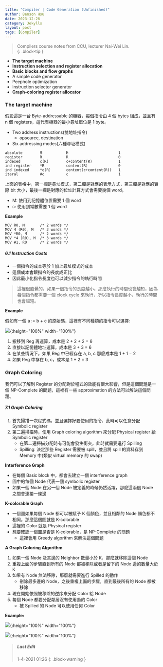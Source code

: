 ```yaml
---
title: "Compiler | Code Generation (Unfinished)"
author: Benson Hsu
date: 2023-12-26
category: Jekylls
layout: post
tags: [Compiler]
---
```


> Compilers course notes from CCU, lecturer Nai-Wei Lin.  
{: .block-tip }

-   **The target machine**
-   **Instruction selection and register allocation**
-   **Basic blocks and flow graphs**
-   A simple code generator
-   Peephole optimization
-   Instruction selector generator
-   **Graph-coloring register allocator**

### The target machine

假設這是一台 Byte-addressable 的機器，每個指令由 4 個 bytes 組成，並且有 n 個 registers，這代表機器的最小尋址單位是 1 byte。

-   Two address instructions(雙地址指令)
    -   opsource, destination
-   Six addressing modes(六種尋址模式)
```
absolute        M           M                       1
register        R           R                       0
indexed         c(R)        c+content(R)            1
ind register    *R          content(R)              0
ind indexed     *c(R)       content(c+content(R))   1
iteral          #c          c                       1
```
上面的表格中，第一欄是尋址模式，第二欄是對應的表示方式，第三欄是對應的實際 bit 大小，最後一欄是對應的位址計算方式會需要幾個 word。

-   M: 使用到記憶體位置需要 1 個 word
-   c: 使用到常數需要 1 個 word

**Example**

```
MOV R0, M       /* 2 words */
MOV 4 (R0), M   /* 3 words */
MOV *R0, M      /* 2 words */
MOV *4 (R0), M  /* 3 words */
MOV #1, R0      /* 2 words */
```

##### 6.1 Instruction Costs

-   一個指令的成本等於 1 加上尋址模式的成本
-   這個成本會跟指令的長度成正比
-   因此最小化指令長度也可以減少指令的執行時間

> 這裡很直覺的，如果一個指令的長度越小，那麼執行的時間也會越短，因為每個指令都需要一個 clock cycle 來執行，所以指令長度越小，執行的時間也會越短。

**Example**

假如有一個 a := b + c 的原始碼，這裡有不同種類的指令可以選擇:

![](../assets/image/2023/12-26-code_generation/1.png){:height="100%" width="100%"}

1.  搬移到 Reg 再運算，成本是 2 + 2 + 2 = 6
2.  直接以記憶體地址運算，成本是 3 + 3 = 6
3.  在某些情況下，如果 Reg 中已經存在 a, b, c 那麼成本是 1 + 1 = 2
4.  如果 Reg 中存在 b, c，成本是 1 + 2 = 3

### Graph Coloring

我們可以了解到 Register 的分配對於程式的效能有很大影響，但是這個問題是一個 NP-Complete 的問題，這裡有一些 approximation 的方法可以解決這個問題。

##### 7.1 Graph Coloring

1.  首先掃描一次程式碼，並且選擇好要使用的指令，此時可以任意分配 Symbolic register
2.  第二遍掃描時，使用 Graph coloring algorithm 來分配 Physical register 給 Symbolic register
    -   在第二遍掃描分配時有可能會發生衝突，此時就需要進行 Spilling
    -   Spilling: 決定那些 Register 需要被 spill，並且將 spill 的資料存到 Memory 中(類似 virtual memory 的 swap)

**Interference Graph**

-   在每個 Basic block 中，都會去建立一個 interference graph
-   圖中的每個 Node 代表一個 symbolic register
-   如果一個 Node 在另一個 Node 被定義的時候仍然活躍，那麼這兩個 Node 之間會連接一條邊

**K-colorable Graph**

-   一個圖如果每個 Node 都可以被賦予 K 個顏色，並且相鄰的 Node 顏色都不相同，那麼這個圖就是 K-colorable
-   這裡的 Color 就是 Physical register
-   想要確認一個圖是否是 K-colorable，是 NP-Complete 的問題
    -   這裡會用 Greedy algorithm 來解決這個問題

**A Graph Coloring Algorithm**

1.  如果一個 Node 及其邊的 Neighbor 數量小於 K，那麼就移除這個 Node
2.  重複上面的步驟直到所有的 Node 都被移除或者是留下的 Node 邊的數量大於 K
3.  如果有 Node 無法移除，那麼就需要進行 Spilled 的動作
    -   刪除最多邊的 Node，之後重複上面的步驟，直到最後所有的 Node 都被移除
4.  現在開始依照被移除的逆序來分配 Color 給 Node
5.  每個 Node 都要分配鄰居沒有使用過的 Color
    -   被 Spilled 的 Node 可以使用任何 Color

**Example:**

![](../assets/image/2023/12-26-code_generation/2.png){:height="100%" width="100%"}

![](../assets/image/2023/12-26-code_generation/3.png){:height="100%" width="100%"}



> ##### Last Edit
> 1-4-2021 01:26
{: .block-warning }